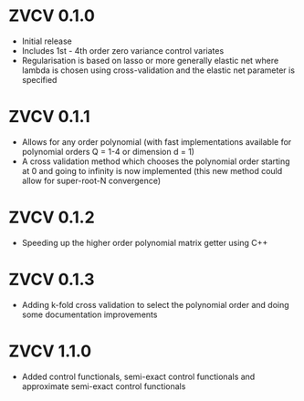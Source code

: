 # ZVCV 0.1.0

* Initial release
* Includes 1st - 4th order zero variance control variates
* Regularisation is based on lasso or more generally elastic net where lambda is chosen using cross-validation and the elastic net parameter is specified

# ZVCV 0.1.1

* Allows for any order polynomial (with fast implementations available for polynomial orders Q = 1-4 or dimension d = 1)
* A cross validation method which chooses the polynomial order starting at 0 and going to infinity is now implemented (this new method could allow for super-root-N convergence)

# ZVCV 0.1.2

* Speeding up the higher order polynomial matrix getter using C++

# ZVCV 0.1.3

* Adding k-fold cross validation to select the polynomial order and doing some documentation improvements

# ZVCV 1.1.0

* Added control functionals, semi-exact control functionals and approximate semi-exact control functionals

